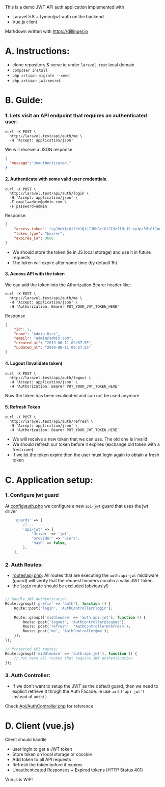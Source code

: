 This is a demo JWT API auth application implemented with
- Laravel 5.8 + tymon/jwt-auth on the backend
- Vue.js client

Markdown written with https://dillinger.io

# A. Instructions:

- clone repository & serve ie under `laravel.test` local domain
- `composer install`
- `php artisan migrate --seed`
- `php artisan jwt:secret`

# B. Guide:

### 1. Lets visit an API endpoint that requires an authenticated user:

```
curl -X POST \
  http://laravel.test/api/auth/me \
  -H 'Accept: application/json'
 ```
 
 We will receive a JSON response
 
 ```json
 {
   "message":"Unauthenticated."
 }
 ```
 
#### 2. Authenticate with some valid user credentials. 

```
curl -X POST \
  http://laravel.test/api/auth/login \
  -H 'Accept: application/json' \
  -F email=admin@admin.com \
  -F password=admin
  ```

Response:

```json
{
    "access_token": "eyJ0eXAiOiJKV1QiLCJhbGciOiJIUzI1NiJ9.eyJpc3MiOiJodHRwOlwvXC9sYXJhdmVsLnRlc3RcL2FwaVwvYXV0aFwvbG9naW4iLCJpYXQiOjE1NjAyNDc0NzQsImV4cCI6MTU2MDI1MTA3NCwibmJmIjoxNTYwMjQ3NDc0LCJqdGkiOiJxaDZGZThFeElkZUtYSmVyIiwic3ViIjoxLCJwcnYiOiI4N2UwYWYxZWY5ZmQxNTgxMmZkZWM5NzE1M2ExNGUwYjA0NzU0NmFhIn0.yaVncEfEtr5Stl1vutgVcBynv7PmzRNkbPhBWwsm3m0",
    "token_type": "bearer",
    "expires_in": 3600
}
```

- We should store the token (ie in JS local storage) and use it in future requests
- The token will expire after some time (by default 1h)

#### 3. Access API with the token

We can add the token into the Athorization Bearer header like:

```
curl -X POST \
  http://laravel.test/api/auth/me \
  -H 'Accept: application/json' \
  -H 'Authorization: Bearer PUT_YOUR_JWT_TOKEN_HERE'
```

Response

```json
{
    "id": 1,
    "name": "Admin User",
    "email": "admin@admin.com",
    "created_at": "2019-06-11 09:57:55",
    "updated_at": "2019-06-11 09:57:55"
}
```

#### 4. Logout (Invalidate token)

```
curl -X POST \
  http://laravel.test/api/auth/logout \
  -H 'Accept: application/json' \
  -H 'Authorization: Bearer PUT_YOUR_JWT_TOKEN_HERE'
```

Now the token has been invalidated and can not be used anymore

#### 5. Refresh Token

```
curl -X POST \
  http://laravel.test/api/auth/refresh \
  -H 'Accept: application/json' \
  -H 'Authorization: Bearer PUT_YOUR_JWT_TOKEN_HERE'
```

- We will receive a new token that we can use. The old one is invalid
- We should refresh our token before it expires (exchange old token with a fresh one)
- If we let the token expire then the user must login again to obtain a fresh token

# C. Application setup:

### 1. Configure jwt guard

At [config\auth.php](https://github.com/igaster/laravel-vue-jwt/blob/master/config/auth.php) we configure a new `api-jwt` guard that uses the jwt driver

```php
    'guards' => [
        //...
        'api-jwt' => [
            'driver' => 'jwt',
            'provider' => 'users',
            'hash' => false,
        ],
    ],
```

### 2. Auth Routes:

- [routes\api,php](https://github.com/igaster/laravel-vue-jwt/blob/master/routes/api.php): All routes that are executing the `auth:api-jwt` middlware (guard) will verify that the request headers conatin a valid JWT token. 
- the `login` route should be excluded (obviously!)

```php

// Handle JWT Authentication
Route::group(['prefix' => 'auth'], function () {
    Route::post('login', 'AuthController@login');
    
    Route::group(['middleware' => 'auth:api-jwt'], function () {
        Route::post('logout', 'AuthController@logout');
        Route::post('refresh', 'AuthController@refresh');
        Route::post('me', 'AuthController@me');
    });
});

// Protected API routes:
Route::group(['middleware' => 'auth:api-jwt'], function () {
    // Put here all routes that require JWT authentication
});
```

### 3. Auth Controller:

- If we don't want to setup the JWT as the default guard, then we need to explicit retrieve it throgh the Auth Facade. ie use `auth('api-jwt')` instead of `auth()`  

Check [Api/AuthController.php](https://github.com/igaster/laravel-vue-jwt/blob/master/app/Http/Controllers/Api/AuthController.php) for reference

# D. Client (vue.js)

Client should handle 
- user login to get a JWT token
- Store token on local storage or coockie 
- Add token to all API requests 
- Refresh the token bofore it expires
- Unauthenticated Responses + Expired tokens (HTTP Status 401)

Vue.js is WIP!